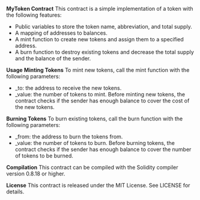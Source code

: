 **MyToken Contract**
This contract is a simple implementation of a token with the following features:
- Public variables to store the token name, abbreviation, and total supply.
- A mapping of addresses to balances.
- A mint function to create new tokens and assign them to a specified address.
- A burn function to destroy existing tokens and decrease the total supply and the balance of the sender.

**Usage**
**Minting Tokens**
To mint new tokens, call the mint function with the following parameters:

- _to: the address to receive the new tokens.
- _value: the number of tokens to mint.
Before minting new tokens, the contract checks if the sender has enough balance to cover the cost of the new tokens.

**Burning Tokens**
To burn existing tokens, call the burn function with the following parameters:
- _from: the address to burn the tokens from.
- _value: the number of tokens to burn.
Before burning tokens, the contract checks if the sender has enough balance to cover the number of tokens to be burned.

**Compilation**
This contract can be compiled with the Solidity compiler version 0.8.18 or higher.

**License**
This contract is released under the MIT License. See LICENSE for details.

